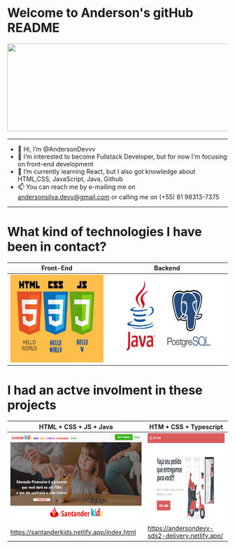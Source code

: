 # Welcome to Anderson's gitHub README
<img src="https://github.com/AndersonDevv/ReadMe/blob/main/helloWorld1.gif" width="1000" height="200"> 

___
- 👋 Hi, I’m @AndersonDevvv
- 👀 I’m interested to become Fullstack Developer, but for now I'm focusing on front-end development
- 🌱 I’m currently learning React, but I also got knowledge about HTML,CSS, JavaScript, Java, Github
- 📫 You can reach me by e-mailing me on andersonsilva.devv@gmail.com or calling me on (+55) 81 98313-7375
___

# What kind of technologies I have been in contact?

Front-End | Backend 
------------ | -------------
<img src="https://github.com/AndersonDevv/ReadMe/blob/main/frontEnd.gif" width="" height="200">| <img src="https://github.com/AndersonDevv/ReadMe/blob/main/postgresJava.png" width="400" height="200">


# I had an actve involment in these projects

HTML + CSS + JS + Java| HTM + CSS + Typescript 
------------ | -------------
<img src="https://github.com/AndersonDevv/ReadMe/blob/main/SantanderKidsa.png" width="" height="200">| <img src="https://github.com/AndersonDevv/ReadMe/blob/main/DSDelivery.png" width="400" height="200">
 https://santanderkids.netlify.app/index.html | https://andersondevv-sds2-delivery.netlify.app/

<!---
AndersonDevvv/AndersonDevvv is a ✨ special ✨ repository because its `README.md` (this file) appears on your GitHub profile.
You can click the Preview link to take a look at your changes.
Created by Anderson Silva using https://guides.github.com/features/mastering-markdown/
--->
